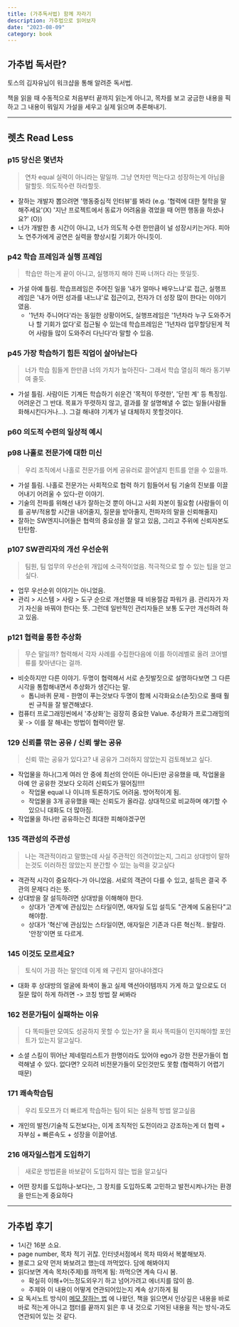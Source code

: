 ```yaml
---
title: (가추독서법) 함께 자라기
description: 가추법으로 읽어보자
date: "2023-08-09"
category: book
---
```


## 가추법 독서란?

토스의 김자유님이 워크샵을 통해 알려준 독서법.

책을 읽을 때 수동적으로 처음부터 끝까지 읽는게 아니고, 목차를 보고 궁금한 내용을 픽하고 그 내용이 뭐일지 가설을 세우고 실제 읽으며 추론해내기.

---

## 렛츠 Read Less

### p15 당신은 몇년차

> 연차 equal 실력이 아니라는 말일까. 그냥 연차만 먹는다고 성장하는게 아님을 말할듯. 의도적수련 하라할듯.

- 잘하는 개발자 뽑으려면 '행동중심적 인터뷰'를 봐라 (e.g. '협력에 대한 철학을 말해주세요'(X) '지난 프로젝트에서 동료가 어려움을 겪었을 때 어떤 행동을 하셨나요?' (O))
- 너가 개발한 총 시간이 아니고, 너가 의도적 수련 한만큼이 널 성장시키는거다. 피아노 연주가에게 공연은 실력을 향상시킬 기회가 아니듯이.

### p42 학습 프레임과 실행 프레임

> 학습만 하는게 끝이 아니고, 실행까지 해야 진짜 너꺼다 라는 뜻일듯.

- 가설 아예 틀림. 학습프레임은 주어진 일을 '내가 얼마나 배우느냐'로 접근, 실행프레임은 '내가 어떤 성과를 내느냐'로 접근이고, 전자가 더 성장 많이 한다는 이야기였음.
  - '1년차 주니어다'라는 동일한 상황이어도, 실행프레임은 '1년차라 누구 도와주거나 할 기회가 없다'로 접근될 수 있는데 학습프레임은 '1년차라 업무할당된게 적어 사람들 많이 도와주러 다닌다'라 말할 수 있음.

### p45 가장 학습하기 힘든 직업이 살아남는다

> 너가 학습 힘들게 한만큼 너의 가치가 높아진다- 그래서 학습 열심히 해라 동기부여 줄듯.

- 가설 틀림. 사람이든 기계든 학습하기 쉬운건 '목적이 뚜렷한', '닫힌 계' 등 특징임. 어려운건 그 반대. 목표가 뚜렷하지 않고, 결과를 잘 설명해낼 수 없는 일들(사람들 화해시킨다거나...). 그걸 해내야 기계가 널 대체하지 못할것이다.

### p60 의도적 수련의 일상적 예시

### p98 나홀로 전문가에 대한 미신

> 우리 조직에서 나홀로 전문가를 어케 공유러로 끌어낼지 힌트를 얻을 수 있을까.

- 가설 틀림. 나홀로 전문가는 사회적으로 협력 하기 힘들어서 팀 기술의 진보를 이끌어내기 어려울 수 있다-란 이야기.
- 기술의 전파를 위해선 내가 잘하는것 뿐이 아니고 사회 자본이 필요함 (사람들이 이를 공부/적용할 시간을 내어줄지, 질문을 받아줄지, 전파자의 말을 신뢰해줄지)
- 잘하는 SW엔지니어들은 협력의 중요성을 잘 알고 있음, 그리고 주위에 신뢰자본도 탄탄함.

### p107 SW관리자의 개선 우선순위

> 팀원, 팀 업무의 우선순위 개입에 소극적이었음. 적극적으로 할 수 있는 팁을 얻고싶다.

- 업무 우선순위 이야기는 아니었음.
- 관리 > 시스템 > 사람 > 도구 순으로 개선했을 때 비용절감 파워가 큼. 관리자가 자기 자신을 바꿔야 한다는 뜻. 그런데 일반적인 관리자들은 보통 도구만 개선하려 하고 있음.

### p121 협력을 통한 추상화

> 무슨 말일까? 협력해서 각자 사례를 수집한다음에 이를 하이레벨로 올려 코어밸류를 찾아낸다는 걸까.

- 비슷하지만 다른 이야기. 두명이 협력해서 서로 손짓발짓으로 설명하다보면 그 다른 시각을 통합해내면서 추상화가 생긴다는 말.
  - 톱니바퀴 문제 - 한명이 푸는것보다 두명이 함께 시각화요소(손짓)으로 풀때 훨씬 규칙을 잘 발견해냈다.
- 컴퓨터 프로그래밍씬에서 '추상화'는 굉장히 중요한 Value. 추상화가 프로그래밍의 꽃 -> 이를 잘 해내는 방법이 협력이란 말.

### 129 신뢰를 깎는 공유 / 신뢰 쌓는 공유

> 신뢰 깎는 공유가 있다고? 내 공유가 그러하지 않았는지 검토해보고 싶다.

- 작업물을 하나(그게 여러 안 중에 최선의 안이든 아니든)만 공유했을 때, 작업물을 아예 안 공유한 것보다 오히려 신뢰도가 떨어짐!!!!
  - 작업물 equal 나 이니까 토론하기도 어려움. 방어적이게 됨.
  - 작업물을 3개 공유했을 때는 신뢰도가 올라감. 상대적으로 비교하며 얘기할 수 있으니 대화도 더 많아짐.
- 작업물을 하나만 공유하는건 최대한 피해야겠구먼

### 135 객관성의 주관성

> 나는 객관적이라고 말했는데 사실 주관적인 의견이었는지, 그리고 상대방이 말하는것도 이러하진 않았는지 분간할 수 있는 능력을 갖고싶다

- 객관적 시각이 중요하다-가 아니었음. 서로의 객관이 다를 수 있고, 설득은 결국 주관의 문제다 라는 뜻.
- 상대방을 잘 설득하려면 상대방을 이해해야 한다.
  - 상대가 '관계'에 관심있는 스타일이면, 애자일 도입 설득도 "관계에 도움된다"고 해야함.
  - 상대가 '혁신'에 관심있는 스타일이면, 애자일은 기존과 다른 혁신적.. 왈랄라. '안정'이면 또 다르게.

### 145 이것도 모르세요?

> 토식이 가끔 하는 말인데 이게 왜 구린지 알아내야겠다

- 대화 후 상대방의 얼굴에 화색이 돌고 실제 액션아이템까지 가게 하고 앞으로도 더 질문 많이 하게 하려면 -> 코칭 방법 잘 써봐라

### 162 전문가팀이 실패하는 이유

> 다 똑띠들만 모여도 성공하지 못할 수 있는가? 울 회사 똑띠들이 인지해야할 포인트가 있는지 알고싶다.

- 소셜 스킬이 뛰어난 제네럴리스트가 한명이라도 있어야 ego가 강한 전문가들이 협력해낼 수 있다. 없다면? 오히려 비전문가들이 모인것만도 못함 (협력하기 어렵기 때문)

### 171 쾌속학습팀

> 우리 토모프가 더 빠르게 학습하는 팀이 되는 실용적 방법 알고싶음

- 개인의 발전/기술적 도전보다는, 이게 조직적인 도전이라고 강조하는게 더 협력 + 자부심 + 빠른속도 + 성장을 이끌어냄.

### 216 애자일스럽게 도입하기

> 새로운 방법론을 바보같이 도입하지 않는 법을 알고싶다

- 어떤 장치를 도입하냐-보다는, 그 장치를 도입하도록 고민하고 발전시켜나가는 환경을 만드는게 중요하다

---

## 가추법 후기

- 1시간 16분 소요.
- page number, 목차 적기 귀찮. 인터넷서점에서 목차 따와서 복붙해보자.
- 블로그 요약 먼저 봐보려고 했는데 까먹었다. 담에 해봐야지
- 읽다보면 계속 목차(주제)를 까먹게 됨: 까먹으면 계속 다시 봄.
  - 확실히 이해+어느정도외우기 하고 넘어가려고 에너지를 많이 씀.
  - 주제와 이 내용이 어떻게 연관되어있는지 계속 상기하게 됨
- 요 독서노트 방식이 [메모 잘하는 법](https://www.youtube.com/watch?v=L7zWucx7TR8) 에 나왔던, 책을 읽으면서 인상깊은 내용을 바로바로 적는게 아니고 챕터를 끝까지 읽은 후 내 것으로 기억된 내용을 적는 방식-과도 연관되어 있는 것 같다.
